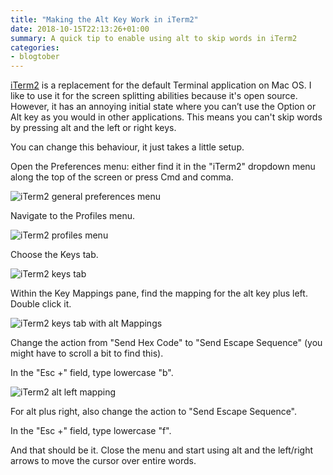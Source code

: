 ```yaml
---
title: "Making the Alt Key Work in iTerm2"
date: 2018-10-15T22:13:26+01:00
summary: A quick tip to enable using alt to skip words in iTerm2
categories:
- blogtober
---
```


[iTerm2](https://www.iterm2.com/) is a replacement for the default Terminal application on Mac OS. I like to use it for the screen splitting abilities because it's open source. However, it has an annoying initial state where you can’t use the Option or Alt key as you would in other applications. This means you can't skip words by pressing alt and the left or right keys.

You can change this behaviour, it just takes a little setup.

Open the Preferences menu: either find it in the "iTerm2" dropdown menu along the top of the screen or press Cmd and comma.

![iTerm2 general preferences menu](/images/iterm/iTerm-general.png)

Navigate to the Profiles menu.

![iTerm2 profiles menu](/images/iterm/iTerm-profiles.png)

Choose the Keys tab.

![iTerm2 keys tab](/images/iterm/iTerm-keys.png)

Within the Key Mappings pane, find the mapping for the alt key plus left. Double click it.

![iTerm2 keys tab with alt Mappings](/images/iterm/iTerm-alt-mappings.png)

Change the action from "Send Hex Code" to "Send Escape Sequence" (you might have to scroll a bit to find this).

In the "Esc +" field, type lowercase "b".

![iTerm2 alt left mapping](/images/iterm/iTerm-alt-left.png)

For alt plus right, also change the action to "Send Escape Sequence".

In the "Esc +" field, type lowercase "f".

And that should be it. Close the menu and start using alt and the left/right arrows to move the cursor over entire words.
